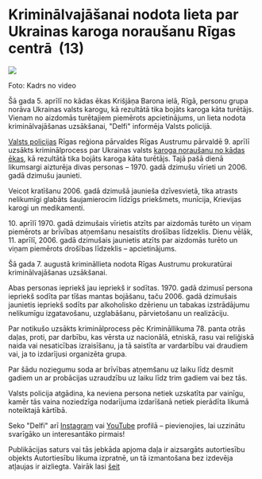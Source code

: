 # Kriminālvajāšanai nodota lieta par Ukrainas karoga noraušanu Rīgas centrā  (13)

![](https://images.delfi.lv/media-api-image-cropper/v1/fcef5418-07ad-4ca0-b1e3-d7929b13e34b.jpg?w=576&h=313)

Foto: Kadrs no video

Šā gada 5\. aprīlī no kādas ēkas Krišjāņa Barona ielā, Rīgā, personu grupa norāva Ukrainas valsts karogu, kā rezultātā tika bojāts karoga kāta turētājs. Vienam no aizdomās turētajiem piemērots apcietinājums, un lieta nodota kriminālvajāšanas uzsākšanai, "Delfi" informēja Valsts policijā.

[Valsts policijas](https://www.delfi.lv/temas/37822391/valsts-policija) Rīgas reģiona pārvaldes Rīgas Austrumu pārvaldē 9\. aprīlī uzsākts kriminālprocess par Ukrainas valsts [karoga noraušanu no kādas ēkas](https://www.delfi.lv/161/criminal/120011072/policija-sak-kriminalprocesu-par-ukrainas-karoga-norausanu-rigas-centra), kā rezultātā tika bojāts karoga kāta turētājs. Tajā pašā dienā likumsargi aizturēja divas personas – 1970\. gadā dzimušu vīrieti un 2006\. gadā dzimušu jaunieti.

Veicot kratīšanu 2006\. gadā dzimušā jaunieša dzīvesvietā, tika atrasts nelikumīgi glabāts šaujamierocim līdzīgs priekšmets, munīcija, Krievijas karogi un medikamenti.

10\. aprīlī 1970\. gadā dzimušais vīrietis atzīts par aizdomās turēto un viņam piemērots ar brīvības atņemšanu nesaistīts drošības līdzeklis. Dienu vēlāk, 11\. aprīlī, 2006\. gadā dzimušais jaunietis atzīts par aizdomās turēto un viņam piemērots drošības līdzeklis – apcietinājums.

Šā gada 7\. augustā krimināllieta nodota Rīgas Austrumu prokuratūrai kriminālvajāšanas uzsākšanai.

Abas personas iepriekš jau iepriekš ir sodītas. 1970\. gadā dzimusī persona iepriekš sodīta par tīšas mantas bojāšanu, taču 2006\. gadā dzimušais jaunietis iepriekš sodīts par alkoholisko dzērienu un tabakas izstrādājumu nelikumīgu izgatavošanu, uzglabāšanu, pārvietošanu un realizāciju.

Par notikušo uzsākts kriminālprocess pēc Krimināllikuma 78\. panta otrās daļas, proti, par darbību, kas vērsta uz nacionālā, etniskā, rasu vai reliģiskā naida vai nesaticības izraisīšanu, ja tā saistīta ar vardarbību vai draudiem vai, ja to izdarījusi organizēta grupa.

 Par šādu noziegumu soda ar brīvības atņemšanu uz laiku līdz desmit gadiem un ar probācijas uzraudzību uz laiku līdz trim gadiem vai bez tās.

Valsts policija atgādina, ka neviena persona netiek uzskatīta par vainīgu, kamēr tās vaina noziedzīga nodarījuma izdarīšanā netiek pierādīta likumā noteiktajā kārtībā.

Seko "Delfi" arī [Instagram](https://www.instagram.com/delfi.lv/) vai [YouTube](https://www.youtube.com/channel/UCw5foWtcJvAbUm64rv7jwUQ) profilā – pievienojies, lai uzzinātu svarīgāko un interesantāko pirmais!

Publikācijas saturs vai tās jebkāda apjoma daļa ir aizsargāts autortiesību objekts Autortiesību likuma izpratnē, un tā izmantošana bez izdevēja atļaujas ir aizliegta. Vairāk lasi [šeit](https://www.delfi.lv/noteikumi/#delfi-plus-copyrights)